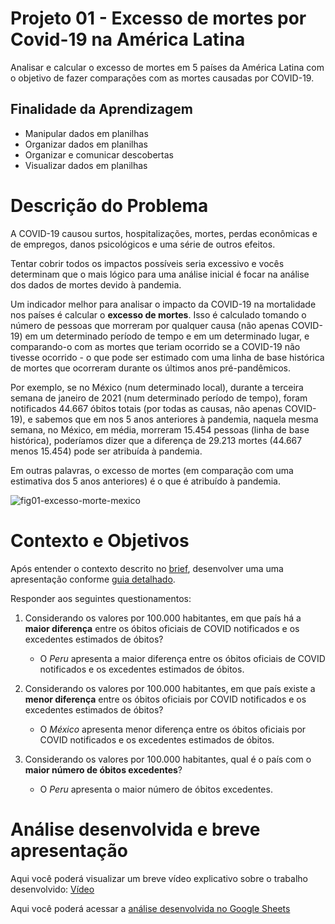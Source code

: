 # Projeto 01 - Excesso de mortes por Covid-19 na América Latina

Analisar e calcular o excesso de mortes em 5 países da América Latina com o objetivo de fazer comparações com as mortes causadas por COVID-19.

## Finalidade da Aprendizagem

- Manipular dados em planilhas
- Organizar dados em planilhas
- Organizar e comunicar descobertas
- Visualizar dados em planilhas

# Descrição do Problema

A COVID-19 causou surtos, hospitalizações, mortes, perdas econômicas e de empregos, danos psicológicos e uma série de outros efeitos. 

Tentar cobrir todos os impactos possíveis seria excessivo e vocês determinam que o mais lógico para uma análise
inicial é focar na análise dos dados de mortes devido à pandemia.

Um indicador melhor para analisar o impacto da
COVID-19 na mortalidade nos países é calcular o **excesso de mortes**. Isso é calculado tomando o número de pessoas que morreram por qualquer causa (não apenas COVID-19) em um determinado período de tempo e em um determinado lugar, e
comparando-o com as mortes que teriam ocorrido se a COVID-19 não tivesse ocorrido - o que pode ser estimado com uma linha de base histórica de mortes que ocorreram durante os últimos anos pré-pandêmicos. 

Por exemplo, se no México (num determinado local), durante a terceira semana de janeiro de 2021 (num determinado período de tempo), foram notificados 44.667 óbitos totais (por todas as causas, não apenas COVID-19), e sabemos que em nos 5 anos anteriores à pandemia, naquela mesma semana, no México, em média, morreram 15.454 pessoas (linha de base histórica), poderíamos dizer que a diferença de 29.213 mortes (44.667 menos 15.454) pode ser atribuída à pandemia. 

Em outras palavras, o excesso de mortes (em comparação com uma estimativa dos 5 anos anteriores) é o que é atribuído à pandemia.

![fig01-excesso-morte-mexico](https://user-images.githubusercontent.com/75397377/166122114-f1e254e7-3047-4a10-9fb0-866ba0902cec.PNG)

# Contexto e Objetivos

Após entender o contexto descrito no [brief](https://github.com/), desenvolver uma uma apresentação conforme [guia detalhado](https://github.com/).

Responder aos seguintes questionamentos:

1. Considerando os valores por 100.000 habitantes, em que país há a **maior diferença** entre os óbitos oficiais de COVID notificados e os excedentes estimados de óbitos?
    - O _Peru_ apresenta a maior diferença entre os óbitos oficiais de COVID notificados e os excedentes estimados de óbitos.


2. Considerando os valores por 100.000 habitantes, em que país existe a **menor diferença** entre os óbitos oficiais por COVID notificados e os excedentes estimados de
óbitos?
    - O _México_ apresenta menor diferença entre os óbitos oficiais por COVID notificados e os excedentes estimados de óbitos.

3. Considerando os valores por 100.000 habitantes, qual é o país com o **maior número de óbitos excedentes**?

    - O _Peru_ apresenta o maior número de óbitos excedentes.

# Análise desenvolvida e breve apresentação 

Aqui você poderá visualizar um breve vídeo explicativo sobre o trabalho desenvolvido: [Vídeo]()



Aqui você poderá acessar a [análise desenvolvida no Google Sheets]()